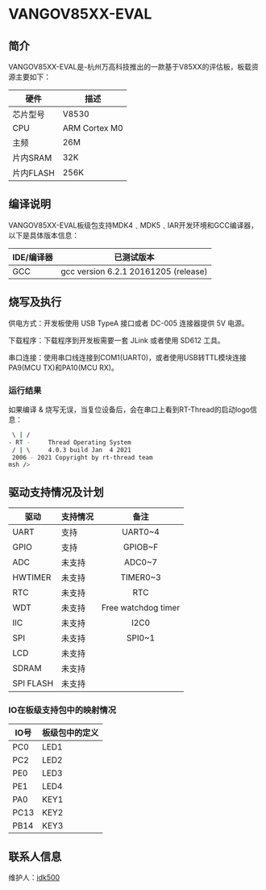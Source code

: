 # VANGOV85XX-EVAL

## 简介

VANGOV85XX-EVAL是-杭州万高科技推出的一款基于V85XX的评估板，板载资源主要如下：

| 硬件      | 描述          |
| --------- | ------------- |
| 芯片型号  | V8530         |
| CPU       | ARM Cortex M0 |
| 主频      | 26M          |
| 片内SRAM  | 32K           |
| 片内FLASH | 256K          |

## 编译说明

VANGOV85XX-EVAL板级包支持MDK4﹑MDK5﹑IAR开发环境和GCC编译器，以下是具体版本信息：

| IDE/编译器 | 已测试版本                   |
| ---------- | ---------------------------- |
| GCC        |gcc version 6.2.1 20161205 (release) |

## 烧写及执行

供电方式：开发板使用 USB TypeA 接口或者 DC-005 连接器提供 5V 电源。

下载程序：下载程序到开发板需要一套 JLink 或者使用 SD612 工具。

串口连接：使用串口线连接到COM1(UART0)，或者使用USB转TTL模块连接PA9(MCU TX)和PA10(MCU RX)。

### 运行结果

如果编译 & 烧写无误，当复位设备后，会在串口上看到RT-Thread的启动logo信息：

```bash
 \ | /
- RT -     Thread Operating System
 / | \     4.0.3 build Jan  4 2021
 2006 - 2021 Copyright by rt-thread team
msh />
```
## 驱动支持情况及计划

| 驱动      | 支持情况 |            备注            |
| --------- | -------- | :------------------------: |
| UART      | 支持     |          UART0~4           |
| GPIO      | 支持     |          GPIOB~F           |
| ADC       | 未支持   |          ADC0~7            |
| HWTIMER   | 未支持   |          TIMER0~3          |
| RTC       | 未支持   |          RTC               |
| WDT       | 未支持   |    Free watchdog timer     |
| IIC       | 未支持   |          I2C0              |
| SPI       | 未支持   |          SPI0~1            |
| LCD       | 未支持   |                            |
| SDRAM     | 未支持   |                            |
| SPI FLASH | 未支持   |                            |

### IO在板级支持包中的映射情况

| IO号 | 板级包中的定义  |
| ---- | -------------- |
| PC0  | LED1           |
| PC2  | LED2           |
| PE0  | LED3           |
| PE1  | LED4           |
| PA0  | KEY1           |
| PC13 | KEY2           |
| PB14 | KEY3           |

## 联系人信息

维护人：[idk500](https://github.com/idk500)
